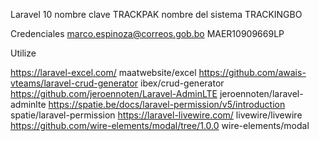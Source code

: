 Laravel 10 
nombre clave TRACKPAK 
nombre del sistema TRACKINGBO

Credenciales
marco.espinoza@correos.gob.bo           MAER10909669LP

Utilize

 https://laravel-excel.com/                                     maatwebsite/excel
 https://github.com/awais-vteams/laravel-crud-generator         ibex/crud-generator
 https://github.com/jeroennoten/Laravel-AdminLTE                jeroennoten/laravel-adminlte
 https://spatie.be/docs/laravel-permission/v5/introduction      spatie/laravel-permission
 https://laravel-livewire.com/                                  livewire/livewire
 https://github.com/wire-elements/modal/tree/1.0.0              wire-elements/modal